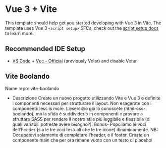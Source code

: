 # Vue 3 + Vite

This template should help get you started developing with Vue 3 in Vite. The template uses Vue 3 `<script setup>` SFCs, check out the [script setup docs](https://v3.vuejs.org/api/sfc-script-setup.html#sfc-script-setup) to learn more.

## Recommended IDE Setup

- [VS Code](https://code.visualstudio.com/) + [Vue - Official](https://marketplace.visualstudio.com/items?itemName=Vue.volar) (previously Volar) and disable Vetur

## Vite Boolando

Nome repo: vite-boolando

- Descrizione
Create un nuovo progetto utilizzando Vite e Vue 3 e definite i componenti necessari per strutturare il layout.
Non esagerate con i componenti: less is more.
L’esercizio già lo conoscete (html-css-boolando), ma la sfida è suddividerlo in componenti e provare a sfruttare SASS per rendere il nostro stile più leggibile e flessibile (di quali variabili potreste avere bisogno?).
Bonus- 
Popoliamo le voci dell’header (sia le tre voci testuali che le tre icone) dinamicamente.
NB: Occupatevi solamente di completare l’header, e il footer. Create un componente main che per ora rimane vuoto con un testo di placehol